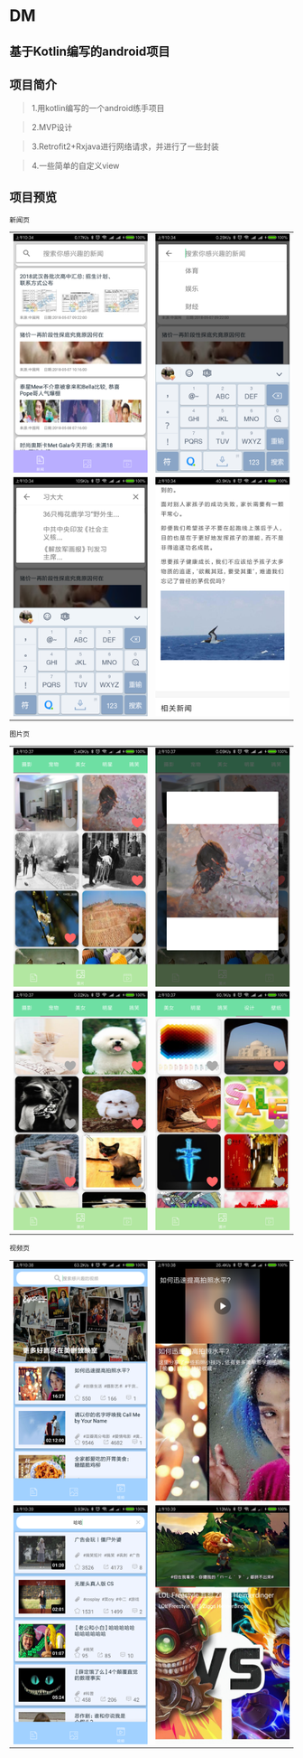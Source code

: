 # DM

基于Kotlin编写的android项目
----
## 项目简介
>1.用kotlin编写的一个android练手项目

>2.MVP设计

>3.Retrofit2+Rxjava进行网络请求，并进行了一些封装

>4.一些简单的自定义view

## 项目预览
```
新闻页
```
<table>
    <tr>
        <td><img src="dmimg/dm01.png"></td>
        <td><img src="dmimg/dm02.png"></td>
    </tr>
  <tr>
        <td><img src="dmimg/dm03.png"></td>
        <td> <img src="dmimg/dm04.png"></td>
    </tr>
</table>
 
```
图片页
```
<table>
    <tr>
        <td><img src="dmimg/dm05.png"></td>
        <td><img src="dmimg/dm06.png"></td>
    </tr>
  <tr>
        <td><img src="dmimg/dm07.png"></td>
        <td> <img src="dmimg/dm08.png"></td>
    </tr>
</table>

```
视频页
```
<table>
    <tr>
        <td><img src="dmimg/dm09.png"></td>
        <td><img src="dmimg/dm10.png"></td>
    </tr>
  <tr>
        <td><img src="dmimg/dm11.png"></td>
        <td> <img src="dmimg/dm12.png"></td>
    </tr>
</table>
